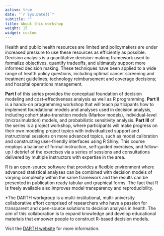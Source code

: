 ```yaml
---
active: true
date: "`r Sys.Date()`"
subtitle: ""
title: About this workshop
weight: 15
widget: custom
---
```


Health and public health resources are limited and policymakers are under increased pressure to use these resources as efficiently as possible.  Decision analysis is a quantitative decision-making framework used to formalize objectives, quantify tradeoffs, and ultimately support more informed decision making.  These techniques have been applied to a wide range of health policy questions, including optimal cancer screening and treatment guidelines; technology reimbursement and coverage decisions; and hospital operations management.

**Part I** of this series provides the conceptual foundation of decision modeling and cost-effectiveness analysis as well as R programming. **Part II** is a hands-on programming workshop that will teach participants how to implement foundational models and analyses used in decision analysis, including cohort state-transition models (Markov models), individual-level (microsimulation) models, and probabilistic sensitivity analysis. **Part III** of the series is a project workshop, where participants will make progress on their own modeling project topics with individualized support and instructional sessions on more advanced topics, such as model calibration and constructing user-friendly interfaces using R Shiny.  This course employs a balance of formal instruction, self-guided exercises, and follow-up / debrief of the exercises via a series of sessions and consultations delivered by multiple instructors with expertise in the area.  

R is an open-source software that provides a flexible environment where advanced statistical analyses can be combined with decision models of varying complexity within the same framework and the results can be presented in publication ready tabular and graphical forms. The fact that R is freely available also improves model transparency and reproducibility.

*The DARTH workgroup is a multi-institutional, multi-university collaborative effort comprised of researchers who have a passion for transparent and open-source solutions to decision analysis in health. The aim of this collaboration is to expand knowledge and develop educational materials that empower people to construct R-based decision models.

Visit the [DARTH website](https://darthworkgroup.com/) for more information.
